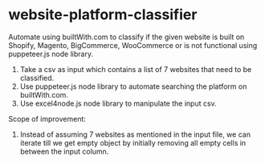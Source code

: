 # website-platform-classifier
Automate using builtWith.com to classify if the given website is built on Shopify, Magento, BigCommerce, WooCommerce or is not functional using puppeteer.js node library.

1. Take a csv as input which contains a list of 7 websites that need to be classified.
2. Use puppeteer.js node library to automate searching the platform on builtWith.com.
3. Use excel4node.js node library to manipulate the input csv.

Scope of improvement:
1. Instead of assuming 7 websites as mentioned in the input file, we can iterate till we get empty object by initially removing all empty cells in between the input column.
